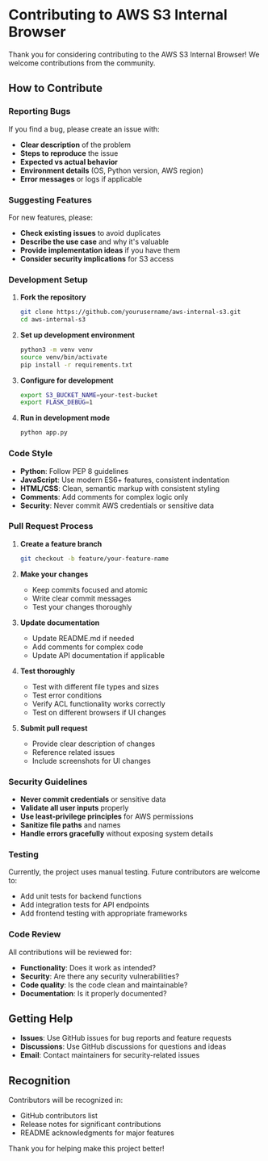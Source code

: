 # Contributing to AWS S3 Internal Browser

Thank you for considering contributing to the AWS S3 Internal Browser! We welcome contributions from the community.

## How to Contribute

### Reporting Bugs

If you find a bug, please create an issue with:
- **Clear description** of the problem
- **Steps to reproduce** the issue
- **Expected vs actual behavior**
- **Environment details** (OS, Python version, AWS region)
- **Error messages** or logs if applicable

### Suggesting Features

For new features, please:
- **Check existing issues** to avoid duplicates
- **Describe the use case** and why it's valuable
- **Provide implementation ideas** if you have them
- **Consider security implications** for S3 access

### Development Setup

1. **Fork the repository**
   ```bash
   git clone https://github.com/yourusername/aws-internal-s3.git
   cd aws-internal-s3
   ```

2. **Set up development environment**
   ```bash
   python3 -m venv venv
   source venv/bin/activate
   pip install -r requirements.txt
   ```

3. **Configure for development**
   ```bash
   export S3_BUCKET_NAME=your-test-bucket
   export FLASK_DEBUG=1
   ```

4. **Run in development mode**
   ```bash
   python app.py
   ```

### Code Style

- **Python**: Follow PEP 8 guidelines
- **JavaScript**: Use modern ES6+ features, consistent indentation
- **HTML/CSS**: Clean, semantic markup with consistent styling
- **Comments**: Add comments for complex logic only
- **Security**: Never commit AWS credentials or sensitive data

### Pull Request Process

1. **Create a feature branch**
   ```bash
   git checkout -b feature/your-feature-name
   ```

2. **Make your changes**
   - Keep commits focused and atomic
   - Write clear commit messages
   - Test your changes thoroughly

3. **Update documentation**
   - Update README.md if needed
   - Add comments for complex code
   - Update API documentation if applicable

4. **Test thoroughly**
   - Test with different file types and sizes
   - Test error conditions
   - Verify ACL functionality works correctly
   - Test on different browsers if UI changes

5. **Submit pull request**
   - Provide clear description of changes
   - Reference related issues
   - Include screenshots for UI changes

### Security Guidelines

- **Never commit credentials** or sensitive data
- **Validate all user inputs** properly
- **Use least-privilege principles** for AWS permissions
- **Sanitize file paths** and names
- **Handle errors gracefully** without exposing system details

### Testing

Currently, the project uses manual testing. Future contributors are welcome to:
- Add unit tests for backend functions
- Add integration tests for API endpoints
- Add frontend testing with appropriate frameworks

### Code Review

All contributions will be reviewed for:
- **Functionality**: Does it work as intended?
- **Security**: Are there any security vulnerabilities?
- **Code quality**: Is the code clean and maintainable?
- **Documentation**: Is it properly documented?

## Getting Help

- **Issues**: Use GitHub issues for bug reports and feature requests
- **Discussions**: Use GitHub discussions for questions and ideas
- **Email**: Contact maintainers for security-related issues

## Recognition

Contributors will be recognized in:
- GitHub contributors list
- Release notes for significant contributions
- README acknowledgments for major features

Thank you for helping make this project better!